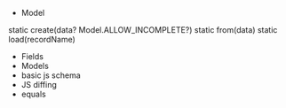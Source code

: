 - Model

static create(data? Model.ALLOW_INCOMPLETE?)
static from(data)
static load(recordName)


- Fields
- Models
- basic js schema
- JS diffing
- equals
